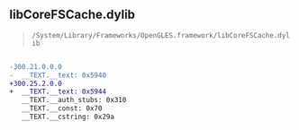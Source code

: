 ## libCoreFSCache.dylib

> `/System/Library/Frameworks/OpenGLES.framework/libCoreFSCache.dylib`

```diff

-300.21.0.0.0
-  __TEXT.__text: 0x5940
+300.25.2.0.0
+  __TEXT.__text: 0x5944
   __TEXT.__auth_stubs: 0x310
   __TEXT.__const: 0x70
   __TEXT.__cstring: 0x29a

```
